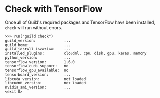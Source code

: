 # Check with TensorFlow

Once all of Guild's required packages and TensorFlow have been
installed, `check` will run without errors.

    >>> run("guild check")
    guild_version:             ...
    guild_home:                ...
    guild_install_location:    ...
    installed_plugins:         cloudml, cpu, disk, gpu, keras, memory
    python_version:            ...
    tensorflow_version:        1.6.0
    tensorflow_cuda_support:   no
    tensorflow_gpu_available:  no
    tensorboard_version:       ...
    libcuda_version:           not loaded
    libcudnn_version:          not loaded
    nvidia_smi_version:        ...
    <exit 0>
